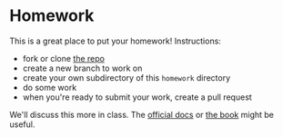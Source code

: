 # Homework

This is a great place to put your homework! Instructions:

* fork or clone [the repo](https://github.com/mbrudd/site) 
* create a new branch to work on
* create your own subdirectory of this `homework` directory
* do some work 
* when you're ready to submit your work, create a pull request

We'll discuss this more in class. The [official docs](https://docs.github.com/en) or [the book](https://git-scm.com/book/en/v2) might be useful.
